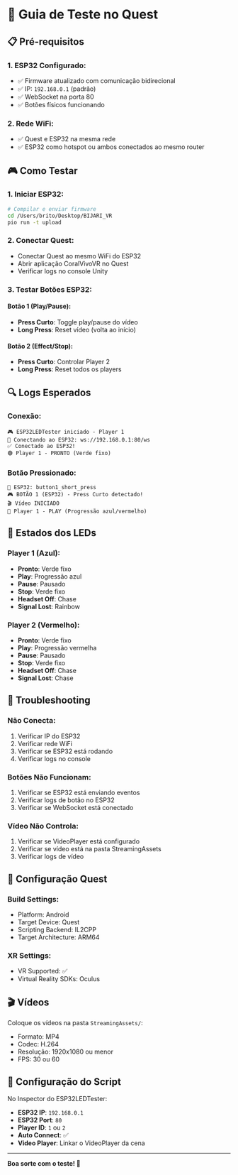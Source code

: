# 🥽 Guia de Teste no Quest

## 📋 Pré-requisitos

### 1. **ESP32 Configurado:**
- ✅ Firmware atualizado com comunicação bidirecional
- ✅ IP: `192.168.0.1` (padrão)
- ✅ WebSocket na porta 80
- ✅ Botões físicos funcionando

### 2. **Rede WiFi:**
- ✅ Quest e ESP32 na mesma rede
- ✅ ESP32 como hotspot ou ambos conectados ao mesmo router

## 🎮 Como Testar

### **1. Iniciar ESP32:**
```bash
# Compilar e enviar firmware
cd /Users/brito/Desktop/BIJARI_VR
pio run -t upload
```

### **2. Conectar Quest:**
- Conectar Quest ao mesmo WiFi do ESP32
- Abrir aplicação CoralVivoVR no Quest
- Verificar logs no console Unity

### **3. Testar Botões ESP32:**

#### **Botão 1 (Play/Pause):**
- **Press Curto**: Toggle play/pause do vídeo
- **Long Press**: Reset vídeo (volta ao início)

#### **Botão 2 (Effect/Stop):**
- **Press Curto**: Controlar Player 2
- **Long Press**: Reset todos os players

## 🔍 Logs Esperados

### **Conexão:**
```
🎮 ESP32LEDTester iniciado - Player 1
🔌 Conectando ao ESP32: ws://192.168.0.1:80/ws
✅ Conectado ao ESP32!
🟢 Player 1 - PRONTO (Verde fixo)
```

### **Botão Pressionado:**
```
📨 ESP32: button1_short_press
🎮 BOTÃO 1 (ESP32) - Press Curto detectado!
🎬 Vídeo INICIADO
🔵 Player 1 - PLAY (Progressão azul/vermelho)
```

## 🎯 Estados dos LEDs

### **Player 1 (Azul):**
- **Pronto**: Verde fixo
- **Play**: Progressão azul
- **Pause**: Pausado
- **Stop**: Verde fixo
- **Headset Off**: Chase
- **Signal Lost**: Rainbow

### **Player 2 (Vermelho):**
- **Pronto**: Verde fixo
- **Play**: Progressão vermelha
- **Pause**: Pausado
- **Stop**: Verde fixo
- **Headset Off**: Chase
- **Signal Lost**: Chase

## 🚨 Troubleshooting

### **Não Conecta:**
1. Verificar IP do ESP32
2. Verificar rede WiFi
3. Verificar se ESP32 está rodando
4. Verificar logs no console

### **Botões Não Funcionam:**
1. Verificar se ESP32 está enviando eventos
2. Verificar logs de botão no ESP32
3. Verificar se WebSocket está conectado

### **Vídeo Não Controla:**
1. Verificar se VideoPlayer está configurado
2. Verificar se vídeo está na pasta StreamingAssets
3. Verificar logs de vídeo

## 📱 Configuração Quest

### **Build Settings:**
- Platform: Android
- Target Device: Quest
- Scripting Backend: IL2CPP
- Target Architecture: ARM64

### **XR Settings:**
- VR Supported: ✅
- Virtual Reality SDKs: Oculus

## 🎬 Vídeos

Coloque os vídeos na pasta `StreamingAssets/`:
- Formato: MP4
- Codec: H.264
- Resolução: 1920x1080 ou menor
- FPS: 30 ou 60

## 🔧 Configuração do Script

No Inspector do ESP32LEDTester:
- **ESP32 IP**: `192.168.0.1`
- **ESP32 Port**: `80`
- **Player ID**: `1` ou `2`
- **Auto Connect**: ✅
- **Video Player**: Linkar o VideoPlayer da cena

---

**Boa sorte com o teste! 🚀**

